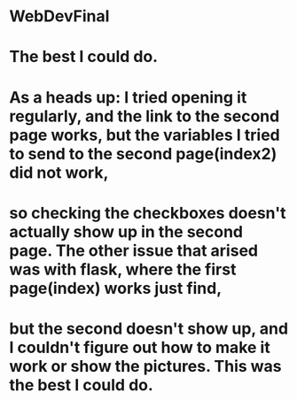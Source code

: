 # WebDevFinal
# The best I could do. 
# As a heads up: I tried opening it regularly, and the link to the second page works, but the variables I tried to send to the second page(index2) did not work,
# so checking the checkboxes doesn't actually show up in the second page. The other issue that arised was with flask, where the first page(index) works just find,
# but the second doesn't show up, and I couldn't figure out how to make it work or show the pictures. This was the best I could do. 
